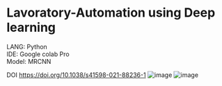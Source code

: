 # Lavoratory-Automation using Deep learning

LANG: Python  
IDE: Google colab Pro  
Model: MRCNN   

DOI
https://doi.org/10.1038/s41598-021-88236-1
![image](https://user-images.githubusercontent.com/58495252/140602493-99fecef9-0c4a-4f56-8263-798b2646a105.png)
![image](https://user-images.githubusercontent.com/58495252/140602529-f309fcd9-05cc-4296-a096-86ee4dcdc11e.png)

